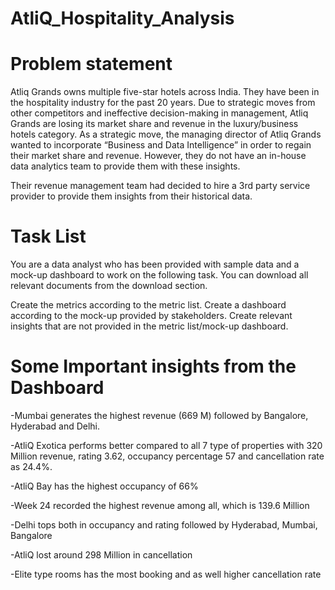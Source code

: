 # AtliQ_Hospitality_Analysis
# Problem statement
Atliq Grands owns multiple five-star hotels across India. They have been in the hospitality industry for the past 20 years. Due to strategic moves from other competitors and ineffective decision-making in management, Atliq Grands are losing its market share and revenue in the luxury/business hotels category.
As a strategic move, the managing director of Atliq Grands wanted to incorporate “Business and Data Intelligence” in order to regain their market share and revenue. However, they do not have an in-house data analytics team to provide them with these insights.

Their revenue management team had decided to hire a 3rd party service provider to provide them insights from their historical data.

# Task List
You are a data analyst who has been provided with sample data and a mock-up dashboard to work on the following task. You can download all relevant documents from the download section.

Create the metrics according to the metric list.
Create a dashboard according to the mock-up provided by stakeholders.
Create relevant insights that are not provided in the metric list/mock-up dashboard.



# Some Important insights from the Dashboard
-Mumbai generates the highest revenue (669 M) followed by Bangalore, Hyderabad and Delhi.

-AtliQ Exotica performs better compared to all 7 type of properties with 320 Million revenue, rating 3.62, occupancy percentage 57 and cancellation rate as 24.4%.

-AtliQ Bay has the highest occupancy of 66%

-Week 24 recorded the highest revenue among all, which is 139.6 Million

-Delhi tops both in occupancy and rating followed by Hyderabad, Mumbai, Bangalore

-AtliQ lost around 298 Million in cancellation

-Elite type rooms has the most booking and as well higher cancellation rate
